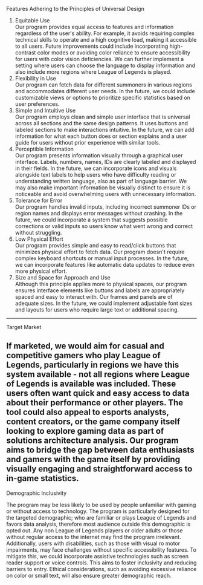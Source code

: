 Features Adhering to the Principles of Universal Design

1. Equitable Use  
Our program provides equal access to features and information regardless of the user's ability. For example, it avoids
requiring complex technical skills to operate and a high cognitive load, making it accessible to all users. Future 
improvements could include incorporating high-contrast color modes or avoiding color reliance to ensure accessibility 
for users with color vision deficiencies. We can further implement a setting where users can choose the language to
display information and also include more regions where League of Legends is played.
2. Flexibility in Use  
Our program can fetch data for different summoners in various regions and accommodates different user needs. 
In the future, we could include customizable views or options to prioritize specific statistics based on user 
preferences.
3. Simple and Intuitive Use  
Our program employs clean and simple user interface that is universal across all sections and the same design patterns.
It uses buttons and labeled sections to make interactions intuitive. In the future, we can add information for what 
each button does or section explains and a user guide for users without prior experience with similar tools.
4. Perceptible Information  
Our program presents information visually through a graphical user interface. Labels, numbers, names, IDs are clearly
labeled and displayed in their fields. In the future, we can incorporate icons and visuals alongside text labels to help
users who have difficulty reading or understanding written language, also as part of language barrier. We may also make 
important information be visually distinct to ensure it is noticeable and avoid overwhelming users with unnecessary
information.
5. Tolerance for Error  
Our program handles invalid inputs, including incorrect summoner IDs or region names and displays error messages without
crashing. In the future, we could incorporate a system that suggests possible corrections or valid inputs so users know 
what went wrong and correct without struggling.
6. Low Physical Effort  
Our program provides simple and easy to read/click buttons that minimizes physical effort to fetch data. Our program 
doesn't require complex keyboard shortcuts or manual input processes. In the future, we can incorporate features like 
automatic data updates to reduce even more physical effort. 
7. Size and Space for Approach and Use  
Although this principle applies more to physical spaces, our program ensures interface elements like buttons and labels 
are appropriately spaced and easy to interact with. Our frames and panels are of adequate sizes. In the future, we could
implement adjustable font sizes and layouts for users who require large text or additional spacing.
---

Target Market

If marketed, we would aim for casual and competitive gamers who play League of Legends, particularly in regions we
have this system available - not all regions where League of Legends is available was included. These users often want 
quick and easy access to data about their performance or other players. The tool could also appeal to esports analysts, 
content creators, or the game company itself looking to explore gaming data as part of solutions architecture analysis. 
Our program aims to bridge the gap between data enthusiasts and gamers with the game itself by providing visually 
engaging and straightforward access to in-game statistics. 
---
Demographic Inclusivity 

The program may be less likely to be used by people unfamiliar with gaming or without access to technology. The program 
is particularly designed for the targeted demographic; who are familiar or plays League of Legends and favors data 
analysis, therefore most audience outside this demographic is opted out. Any non League of Legends players or older 
adults or those without regular access to the internet may find the program irrelevant. Additionally, users with 
disabilities, such as those with visual ro motor impairments, may face challenges without specific accessibility 
features. To mitigate this, we could incorporate assistive technologies such as screen reader support or voice controls.
This aims to foster inclusivity and reducing barriers to entry. Ethical considerations, such as avoiding excessive 
reliance on color or small text, will also ensure greater demographic reach.